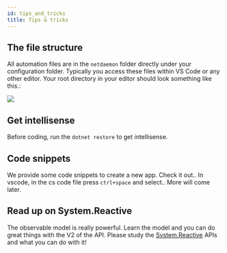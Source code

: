 ```yaml
---
id: tips_and_tricks
title: Tips & tricks
---
```

## The file structure

All automation files are in the `netdaemon` folder directly under your configuration folder. Typically you access these files within VS Code or any other editor. Your root directory in your editor should look something like this.:

![](/img/docs/started/rootdir.png)

## Get intellisense

Before coding, run the `dotnet restore` to get intellisense.

## Code snippets

We provide some code snippets to create a new app. Check it out.. In vscode, in the cs code file press `ctrl+space` and select.. More will come later.

## Read up on System.Reactive

The observable model is really powerful. Learn the model and you can do great things with the V2 of the API. Please study the [System.Reactive](http://introtorx.com/) APIs and what you can do with it!

